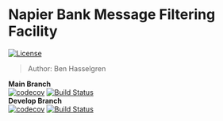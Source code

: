 # Napier Bank Message Filtering Facility
[![License](https://img.shields.io/badge/License-Apache%202.0-blue.svg)](https://opensource.org/licenses/Apache-2.0)
> Author: Ben Hasselgren

**Main Branch**<br>
[![codecov](https://codecov.io/gh/benhasselgren/napier-bank-message-filtering-service/branch/main/graph/badge.svg?token=VFAX1JMEFP)](https://codecov.io/gh/benhasselgren/napier-bank-message-filtering-service)
[![Build Status](https://travis-ci.com/benhasselgren/napier-bank-message-filtering-service.svg?token=62RxeqxorKqzLp97iM4s&branch=main)](https://travis-ci.com/benhasselgren/napier-bank-message-filtering-service)
<br>**Develop Branch**<br>
[![codecov](https://codecov.io/gh/benhasselgren/napier-bank-message-filtering-service/branch/develop/graph/badge.svg?token=VFAX1JMEFP)](https://codecov.io/gh/benhasselgren/napier-bank-message-filtering-service)
[![Build Status](https://travis-ci.com/benhasselgren/napier-bank-message-filtering-service.svg?token=62RxeqxorKqzLp97iM4s&branch=develop)](https://travis-ci.com/benhasselgren/napier-bank-message-filtering-service)

